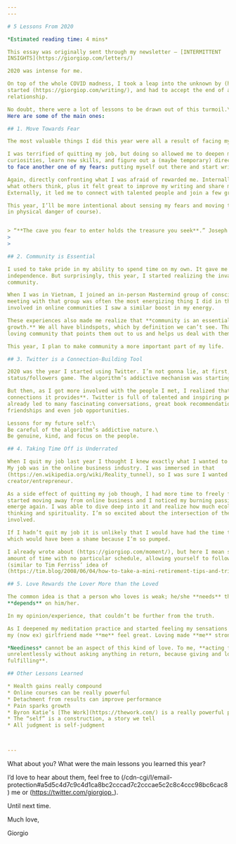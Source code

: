 ```yaml
---
---

# 5 Lessons From 2020

*Estimated reading time: 4 mins*

This essay was originally sent through my newsletter – [INTERMITTENT 
INSIGHTS](https://giorgiop.com/letters/)

2020 was intense for me.

On top of the whole COVID madness, I took a leap into the unknown by (https://giorgiop.com/job/), I 
started (https://giorgiop.com/writing/), and had to accept the end of a nearly perfect romantic 
relationship.

No doubt, there were a lot of lessons to be drawn out of this turmoil.\
Here are some of the main ones:

## 1. Move Towards Fear

The most valuable things I did this year were all a result of facing my fears.

I was terrified of quitting my job, but doing so allowed me to deepen my spiritual practice, explore my 
curiosities, learn new skills, and figure out a (maybe temporary) direction for my life. It also forced me
to face another one of my fears: putting myself out there and start writing online.

Again, directly confronting what I was afraid of rewarded me. Internally, I learned to care less about 
what others think, plus it felt great to improve my writing and share my thoughts with the world. 
Externally, it led me to connect with talented people and join a few great online communities.

This year, I’ll be more intentional about sensing my fears and moving towards them (without putting myself
in physical danger of course).


> “**The cave you fear to enter holds the treasure you seek**.” Joseph Campbell
> 
> 

## 2. Community is Essential

I used to take pride in my ability to spend time on my own. It gave me a sense of strength and 
independence. But surprisingly, this year, I started realizing the invaluable benefits of being in a 
community.

When I was in Vietnam, I joined an in-person Mastermind group of conscious, digital nomads. I noticed that
meeting with that group was often the most energizing thing I did in the week. As I started getting 
involved in online communities I saw a similar boost in my energy.

These experiences also made me realize that **community is an essential component of personal or spiritual
growth.** We all have blindspots, which by definition we can’t see. That’s why it’s so important to have a
loving community that points them out to us and helps us deal with them.

This year, I plan to make community a more important part of my life.

## 3. Twitter is a Connection-Building Tool

2020 was the year I started using Twitter. I’m not gonna lie, at first, I got sucked into the 
status/followers game. The algorithm’s addictive mechanism was starting to influence me.

But then, as I got more involved with the people I met, I realized that **Twitter’s real value lies in the
connections it provides**. Twitter is full of talented and inspiring people; connecting with some of them 
already led to many fascinating conversations, great book recommendations, possible collaborations, 
friendships and even job opportunities.

Lessons for my future self:\
Be careful of the algorithm’s addictive nature.\
Be genuine, kind, and focus on the people.

## 4. Taking Time Off is Underrated

When I quit my job last year I thought I knew exactly what I wanted to do.\
My job was in the online business industry. I was immersed in that 
(https://en.wikipedia.org/wiki/Reality_tunnel), so I was sure I wanted to be an online 
creator/entrepreneur.

As a side effect of quitting my job though, I had more time to freely follow my curiosity. With time, I 
started moving away from online business and I noticed my burning passion for sustainability starting to 
emerge again. I was able to dive deep into it and realize how much ecology is connected to systems 
thinking and spirituality. I’m so excited about the intersection of these fields that I can’t help but get
involved.

If I hadn’t quit my job it is unlikely that I would have had the time to reignite this passion of mine, 
which would have been a shame because I’m so pumped.

I already wrote about (https://giorgiop.com/moment/), but here I mean something different. **An extended 
amount of time with no particular schedule, allowing yourself to follow (and discover) your interests** 
(similar to Tim Ferriss’ idea of 
(https://tim.blog/2008/06/04/how-to-take-a-mini-retirement-tips-and-tricks/))

## 5. Love Rewards the Lover More than the Loved

The common idea is that a person who loves is weak; he/she **needs** the other person to be happy and 
**depends** on him/her.

In my opinion/experience, that couldn’t be further from the truth.

As I deepened my meditation practice and started feeling my sensations more fully, I noticed that Loving 
my (now ex) girlfriend made **me** feel great. Loving made **me** stronger, not weaker.

*Neediness* cannot be an aspect of this kind of love. To me, **acting from a place of Love means giving 
unrelentlessly without asking anything in return, because giving and loving are already inherently 
fulfilling**.

## Other Lessons Learned

* Health gains really compound
* Online courses can be really powerful
* Detachment from results can improve performance
* Pain sparks growth
* Byron Katie’s [The Work](https://thework.com/) is a really powerful practice
* The “self” is a construction, a story we tell
* All judgment is self-judgment



---
```


What about you? What were the main lessons you learned this year?

I’d love to hear about them, feel free to 
(/cdn-cgi/l/email-protection#a5d5c4d7c9c4d1ca8bc2cccad7c2cccae5c2c8c4ccc98bc6cac8) me or 
(https://twitter.com/giorgiop_).

Until next time.

Much love,

Giorgio
